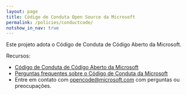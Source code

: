 ```yaml
---
layout: page
title: Código de Conduta Open Source da Microsoft
permalink: /policies/conductcode/
notshow_in_nav: true
---
```



Este projeto adota o Código de Conduta de Código Aberto da Microsoft.

Recursos:

- [Código de Conduta de Código Aberto da Microsoft](https://opensource.microsoft.com/codeofconduct/)
- [Perguntas frequentes sobre o Código de Conduta da Microsoft](https://opensource.microsoft.com/codeofconduct/faq/)
- Entre em contato com [opencode@microsoft.com](mailto:opencode@microsoft.com) com perguntas ou preocupações.
